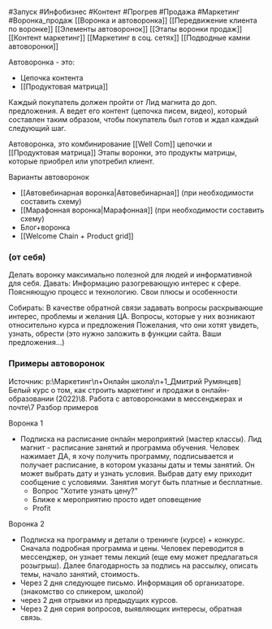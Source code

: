 #Запуск #Инфобизнес #Контент #Прогрев #Продажа #Маркетинг #Воронка_продаж 
[[Воронка и автоворонка]]
[[Передвижение клиента по воронке]]
[[Элементы автоворонок]]
[[Этапы воронки продаж]]
[[Контент маркетинг]]
[[Маркетинг в соц. сетях]]
[[Подводные камни автоворонки]]

Автоворонка - это:
- Цепочка контента
- [[Продуктовая матрица]]

Каждый покупатель должен пройти от Лид магнита до доп. предложения. 
А ведет его контент (цепочка писем, видео), который составлен таким образом, чтобы покупатель был готов и ждал каждый следующий шаг.

Автоворонка, это комбинирование [[Well Com]] цепочки и [[Продуктовая матрица]]
Этапы воронки, это продукты матрицы, которые приобрел или употребил клиент.

Варианты автоворонок
- [[Автовебинарная воронка|Автовебинарная]] (при необходимости составить схему)
- [[Марафонная воронка|Марафонная]] (при необходимости составить схему)
- Блог+воронка
- [[Welcome Chain + Product grid]]

### (от себя)
Делать воронку максимально полезной для людей и информативной для себя. 
Давать:
Информацию разогревающую интерес к сфере.
Поясняющую процесс и технологию.
Свои плюсы и особенности


Собирать:
В качестве обратной связи задавать вопросы раскрывающие интерес, проблемы и желания ЦА. 
Вопросы, которые у них возникают относительно курса и предложения
Пожелания, что они хотят увидеть, узнать, обрести (это нужно заложить в функции сайта. Ваши предложения...)


### Примеры автоворонок
Источник: p:\Маркетинг\n+Онлайн школа\n+1_Дмитрий Румянцев] Белый курс о том, как строить маркетинг и продажи в онлайн-образовании (2022)\8. Работа с автоворонками в мессенджерах и почте\\7 Разбор примеров

Воронка 1
- Подписка на расписание онлайн мероприятий (мастер классы). Лид магнит - расписание занятий и программа обучения. Человек нажимает ДА, я хочу получить программу, подписывается и получает расписание, в котором указаны даты и темы занятий. Он может выбрать дату и узнать условия. Выбрав дату ему приходит сообщение с условиями. Занятия могут быть платные и бесплатные.
	- Вопрос "Хотите узнать цену?"
	- Ближе к мероприятию просто идет оповещение
	- Profit

Воронка 2
- Подписка на программу и детали о тренинге (курсе) + конкурс. Сначала подробная программа и цены. Человек переводится в мессенджер, он узнает темы лекций (еще ему может предлагаться розыгрыш). Далее благодарность за подпись на рассылку, описать темы, начало занятий, стоимость.
- Через 2 дня следующее письмо. Информация об организаторе. (знакомство со спикером, школой)
- через 2 дня отрывки из предыдущих курсов.
- Через 2 дня серия вопросов, выявляющих интересы, обратная связь.
